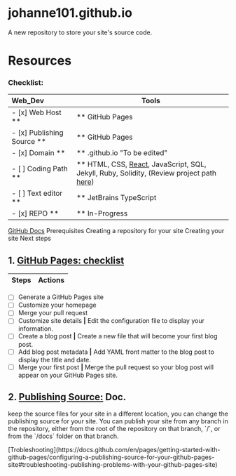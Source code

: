 # johanne101.github.io
A new repository to store your site's source code.


Resources 
=========
### Checklist:
Web_Dev | Tools
:-------| -----
- [x] Web Host **|** GitHub Pages
- [x] Publishing Source **|** GitHub Pages
- [x] Domain **|** <username>.github.io "To be edited"
- [ ] Coding Path **|** HTML, CSS, [React](https://github.com/gitname/react-gh-pages), JavaScript, SQL, Jekyll, Ruby, Solidity, (Review project path [here]())
- [ ] Text editor **|** JetBrains TypeScript
- [x] REPO **|** In-Progress

[GitHub Docs](https://docs.github.com/en/pages/setting-up-a-github-pages-site-with-jekyll/creating-a-github-pages-site-with-jekyll)
Prerequisites
Creating a repository for your site
Creating your site
Next steps

## 1. [GitHub Pages: checklist]()

**Steps** | **Actions**
:---------|------------
  
- [ ] Generate a GitHub Pages site
- [ ] Customize your homepage
- [ ] Merge your pull request
- [ ] Customize site details **|** Edit the configuration file to display your information.
- [ ] Create a blog post **|** Create a new file that will become your first blog post.
- [ ] Add blog post metadata **|** Add YAML front matter to the blog post to display the title and date.
- [ ] Merge your first post **|**   Merge the pull request so your blog post will appear on your GitHub Pages site.

## 2. [Publishing Source:](https://docs.github.com/en/pages/getting-started-with-github-pages/about-github-pages#publishing-sources-for-github-pages-sites) Doc.

<p>
  keep the source files for your site in a different location, you can change the publishing source for your site. You can publish your site from any branch in the repository, either from the root of the repository on that branch, `/`, or from the `/docs` folder on that branch.
  </p>
[Trobleshooting](https://docs.github.com/en/pages/getting-started-with-github-pages/configuring-a-publishing-source-for-your-github-pages-site#troubleshooting-publishing-problems-with-your-github-pages-site)

